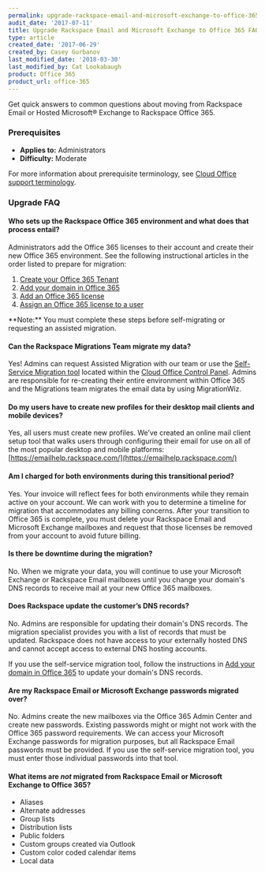 ```yaml
---
permalink: upgrade-rackspace-email-and-microsoft-exchange-to-office-365-faq/
audit_date: '2017-07-11'
title: Upgrade Rackspace Email and Microsoft Exchange to Office 365 FAQ
type: article
created_date: '2017-06-29'
created_by: Casey Gurbanov
last_modified_date: '2018-03-30'
last_modified_by: Cat Lookabaugh
product: Office 365
product_url: office-365
---
```


Get quick answers to common questions about moving from Rackspace Email or
Hosted Microsoft&reg; Exchange to Rackspace Office 365.

### Prerequisites

- **Applies to:** Administrators
- **Difficulty:** Moderate

For more information about prerequisite terminology, see
[Cloud Office support terminology](/support/how-to/cloud-office-support-terminology/).

### Upgrade FAQ

#### Who sets up the Rackspace Office 365 environment and what does that process entail?

Administrators add the Office 365 licenses to their account and create their
new Office 365 environment. See the following instructional articles in the order
listed to prepare for migration:

 1.  [Create your Office 365 Tenant](/support/how-to/set-up-office-365#create-a-tenant-id)
 2.  [Add your domain in Office 365](/support/how-to/add-a-domain-in-office-365)
 3.  [Add an Office 365 license](/support/how-to/add-an-office-365-license)
 4.  [Assign an Office 365 license to a user](/support/how-to/add-an-office-365-license#assign-an-office-365-license-to-a-user)
<p class="callout-note">
**Note:** You must complete these steps before self-migrating or requesting an
assisted migration.
</p>

#### Can the Rackspace Migrations Team migrate my data?

Yes! Admins can request Assisted Migration with our team or use the
[Self-Service Migration tool](/support/how-to/migrate-your-email-by-using-the-self-service-migration-tool/)
located within the [Cloud Office Control Panel](https://cp.rackspace.com).
Admins are responsible for re-creating their entire environment within Office
365 and the Migrations team migrates the email data by using MigrationWiz.

#### Do my users have to create new profiles for their desktop mail clients and mobile devices?

Yes, all users must create new profiles. We’ve created an online mail client
setup tool that walks users through configuring their email for use on all of
the most popular desktop and mobile platforms:
[https://emailhelp.rackspace.com/](https://emailhelp.rackspace.com/)

#### Am I charged for both environments during this transitional period?

Yes. Your invoice will reflect fees for both environments while they remain
active on your account. We can work with you to determine a timeline for migration
that accommodates any billing concerns. After your transition to Office 365 is
complete, you must delete your Rackspace Email and Microsoft Exchange mailboxes
and request that those licenses be removed from your account to avoid future
billing.

#### Is there be downtime during the migration?

No. When we migrate your data, you will continue to use your Microsoft Exchange
or Rackspace Email mailboxes until you change your domain's DNS records to
receive mail at your new Office 365 mailboxes.

#### Does Rackspace update the customer’s DNS records?

No. Admins are responsible for updating their domain's DNS records. The
migration specialist provides you with a list of records that must be updated.
Rackspace does not have access to your externally hosted DNS and cannot accept
access to external DNS hosting accounts.

If you use the self-service migration tool, follow the instructions in
[Add your domain in Office 365](/support/how-to/add-a-domain-in-office-365) to update
your domain's DNS records.

#### Are my Rackspace Email or Microsoft Exchange passwords migrated over?

No. Admins create the new mailboxes via the Office 365 Admin Center and create
new passwords. Existing passwords might or might not work with the Office 365
password requirements. We can access your Microsoft Exchange passwords for
migration purposes, but all Rackspace Email passwords must be provided. If you
use the self-service migration tool, you must enter those individual passwords
into that tool.

#### What items are *not* migrated from Rackspace Email or Microsoft Exchange to Office 365?

  - Aliases
  - Alternate addresses
  - Group lists
  - Distribution lists
  - Public folders
  - Custom groups created via Outlook
  - Custom color coded calendar items
  - Local data
